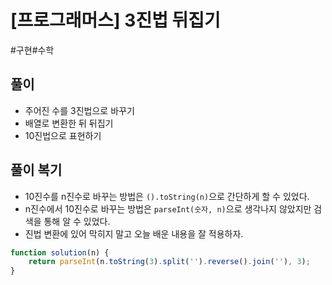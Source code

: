 # [프로그래머스] 3진법 뒤집기
#구현#수학

## 풀이
- 주어진 수를 3진법으로 바꾸기
- 배열로 변환한 뒤 뒤집기
- 10진법으로 표현하기

## 풀이 복기
- 10진수를 n진수로 바꾸는 방법은 `().toString(n)`으로 간단하게 할 수 있었다.
- n진수에서 10진수로 바꾸는 방법은 `parseInt(숫자, n)`으로 생각나지 않았지만 검색을 통해 알 수 있었다.
- 진법 변환에 있어 막히지 말고 오늘 배운 내용을 잘 적용하자.

```js
function solution(n) {
    return parseInt(n.toString(3).split('').reverse().join(''), 3);
}
```